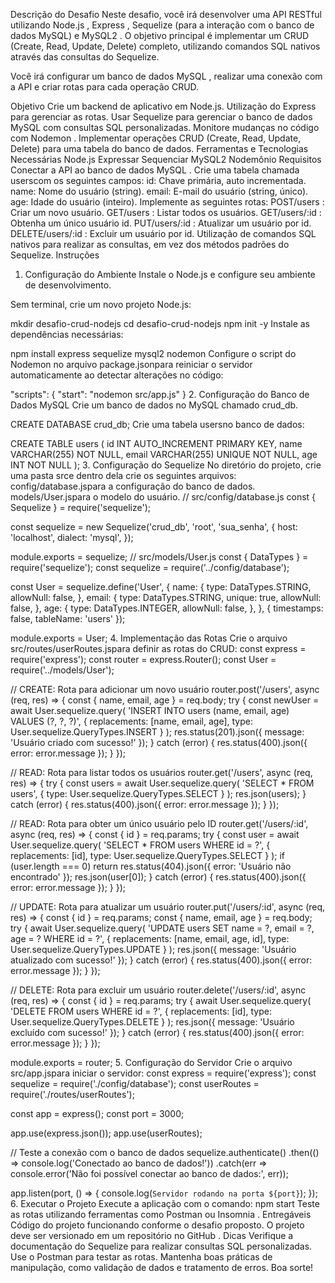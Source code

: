 Descrição do Desafio
Neste desafio, você irá desenvolver uma API RESTful utilizando Node.js , Express , Sequelize (para a interação com o banco de dados MySQL) e MySQL2 . O objetivo principal é implementar um CRUD (Create, Read, Update, Delete) completo, utilizando comandos SQL nativos através das consultas do Sequelize.

Você irá configurar um banco de dados MySQL , realizar uma conexão com a API e criar rotas para cada operação CRUD.

Objetivo
Crie um backend de aplicativo em Node.js.
Utilização do Express para gerenciar as rotas.
Usar Sequelize para gerenciar o banco de dados MySQL com consultas SQL personalizadas.
Monitore mudanças no código com Nodemon .
Implementar operações CRUD (Create, Read, Update, Delete) para uma tabela do banco de dados.
Ferramentas e Tecnologias Necessárias
Node.js
Expressar
Sequenciar
MySQL2
Nodemônio
Requisitos
Conectar a API ao banco de dados MySQL .
Crie uma tabela chamada userscom os seguintes campos:
id: Chave primária, auto incrementada.
name: Nome do usuário (string).
email: E-mail do usuário (string, único).
age: Idade do usuário (inteiro).
Implemente as seguintes rotas:
POST/users : Criar um novo usuário.
GET/users : Listar todos os usuários.
GET/users/:id : Obtenha um único usuário id.
PUT/users/:id : Atualizar um usuário por id.
DELETE/users/:id : Excluir um usuário por id.
Utilização de comandos SQL nativos para realizar as consultas, em vez dos métodos padrões do Sequelize.
Instruções
1. Configuração do Ambiente
Instale o Node.js e configure seu ambiente de desenvolvimento.

Sem terminal, crie um novo projeto Node.js:

mkdir desafio-crud-nodejs
cd desafio-crud-nodejs
npm init -y
Instale as dependências necessárias:

npm install express sequelize mysql2 nodemon
Configure o script do Nodemon no arquivo package.jsonpara reiniciar o servidor automaticamente ao detectar alterações no código:

"scripts": {
  "start": "nodemon src/app.js"
}
2. Configuração do Banco de Dados MySQL
Crie um banco de dados no MySQL chamado crud_db.

CREATE DATABASE crud_db;
Crie uma tabela usersno banco de dados:

CREATE TABLE users (
  id INT AUTO_INCREMENT PRIMARY KEY,
  name VARCHAR(255) NOT NULL,
  email VARCHAR(255) UNIQUE NOT NULL,
  age INT NOT NULL
);
3. Configuração do Sequelize
No diretório do projeto, crie uma pasta srce dentro dela crie os seguintes arquivos:
config/database.jspara a configuração do banco de dados.
models/User.jspara o modelo do usuário.
// src/config/database.js
const { Sequelize } = require('sequelize');

const sequelize = new Sequelize('crud_db', 'root', 'sua_senha', {
  host: 'localhost',
  dialect: 'mysql',
});

module.exports = sequelize;
// src/models/User.js
const { DataTypes } = require('sequelize');
const sequelize = require('../config/database');

const User = sequelize.define('User', {
  name: {
    type: DataTypes.STRING,
    allowNull: false,
  },
  email: {
    type: DataTypes.STRING,
    unique: true,
    allowNull: false,
  },
  age: {
    type: DataTypes.INTEGER,
    allowNull: false,
  },
}, {
  timestamps: false,
  tableName: 'users'
});

module.exports = User;
4. Implementação das Rotas
Crie o arquivo src/routes/userRoutes.jspara definir as rotas do CRUD:
const express = require('express');
const router = express.Router();
const User = require('../models/User');

// CREATE: Rota para adicionar um novo usuário
router.post('/users', async (req, res) => {
  const { name, email, age } = req.body;
  try {
    const newUser = await User.sequelize.query(
      'INSERT INTO users (name, email, age) VALUES (?, ?, ?)',
      { replacements: [name, email, age], type: User.sequelize.QueryTypes.INSERT }
    );
    res.status(201).json({ message: 'Usuário criado com sucesso!' });
  } catch (error) {
    res.status(400).json({ error: error.message });
  }
});

// READ: Rota para listar todos os usuários
router.get('/users', async (req, res) => {
  try {
    const users = await User.sequelize.query(
      'SELECT * FROM users',
      { type: User.sequelize.QueryTypes.SELECT }
    );
    res.json(users);
  } catch (error) {
    res.status(400).json({ error: error.message });
  }
});

// READ: Rota para obter um único usuário pelo ID
router.get('/users/:id', async (req, res) => {
  const { id } = req.params;
  try {
    const user = await User.sequelize.query(
      'SELECT * FROM users WHERE id = ?',
      { replacements: [id], type: User.sequelize.QueryTypes.SELECT }
    );
    if (user.length === 0) return res.status(404).json({ error: 'Usuário não encontrado' });
    res.json(user[0]);
  } catch (error) {
    res.status(400).json({ error: error.message });
  }
});

// UPDATE: Rota para atualizar um usuário
router.put('/users/:id', async (req, res) => {
  const { id } = req.params;
  const { name, email, age } = req.body;
  try {
    await User.sequelize.query(
      'UPDATE users SET name = ?, email = ?, age = ? WHERE id = ?',
      { replacements: [name, email, age, id], type: User.sequelize.QueryTypes.UPDATE }
    );
    res.json({ message: 'Usuário atualizado com sucesso!' });
  } catch (error) {
    res.status(400).json({ error: error.message });
  }
});

// DELETE: Rota para excluir um usuário
router.delete('/users/:id', async (req, res) => {
  const { id } = req.params;
  try {
    await User.sequelize.query(
      'DELETE FROM users WHERE id = ?',
      { replacements: [id], type: User.sequelize.QueryTypes.DELETE }
    );
    res.json({ message: 'Usuário excluído com sucesso!' });
  } catch (error) {
    res.status(400).json({ error: error.message });
  }
});

module.exports = router;
5. Configuração do Servidor
Crie o arquivo src/app.jspara iniciar o servidor:
const express = require('express');
const sequelize = require('./config/database');
const userRoutes = require('./routes/userRoutes');

const app = express();
const port = 3000;

app.use(express.json());
app.use(userRoutes);

// Teste a conexão com o banco de dados
sequelize.authenticate()
  .then(() => console.log('Conectado ao banco de dados!'))
  .catch(err => console.error('Não foi possível conectar ao banco de dados:', err));

app.listen(port, () => {
  console.log(`Servidor rodando na porta ${port}`);
});
6. Executar o Projeto
Execute a aplicação com o comando:
npm start
Teste as rotas utilizando ferramentas como Postman ou Insomnia .
Entregáveis
Código do projeto funcionando conforme o desafio proposto.
O projeto deve ser versionado em um repositório no GitHub .
Dicas
Verifique a documentação do Sequelize para realizar consultas SQL personalizadas.
Use o Postman para testar as rotas.
Mantenha boas práticas de manipulação, como validação de dados e tratamento de erros.
Boa sorte!
